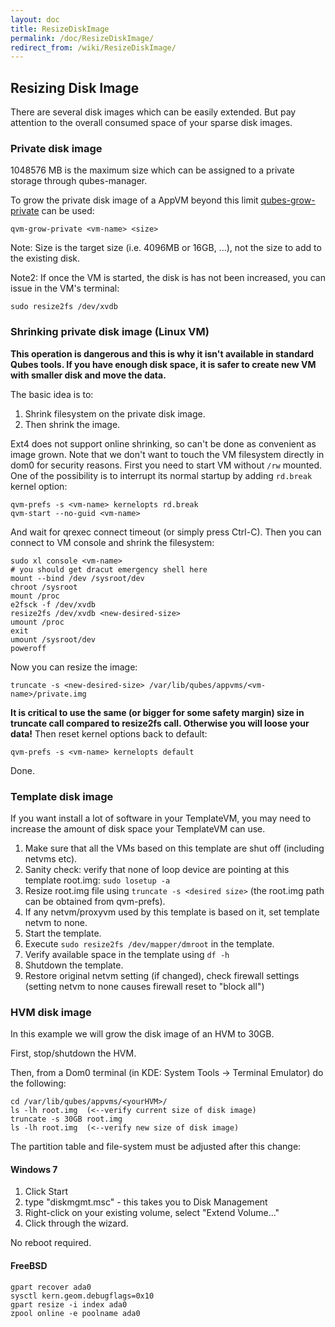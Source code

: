 ```yaml
---
layout: doc
title: ResizeDiskImage
permalink: /doc/ResizeDiskImage/
redirect_from: /wiki/ResizeDiskImage/
---
```


Resizing Disk Image
-------------------

There are several disk images which can be easily extended.
 But pay attention to the overall consumed space of your sparse disk images.

### Private disk image

1048576 MB is the maximum size which can be assigned to a private storage through qubes-manager.

To grow the private disk image of a AppVM beyond this limit [qubes-grow-private](/doc/Dom0Tools/QvmGrowPrivate) can be used:

```
qvm-grow-private <vm-name> <size>
```

Note: Size is the target size (i.e. 4096MB or 16GB, ...), not the size to add to the existing disk.

Note2: If once the VM is started, the disk is has not been increased, you can issue in the VM's terminal:

```
sudo resize2fs /dev/xvdb
```

### Shrinking private disk image (Linux VM)

**This operation is dangerous and this is why it isn't available in standard Qubes tools. If you have enough disk space, it is safer to create new VM with smaller disk and move the data.**

The basic idea is to:

1.  Shrink filesystem on the private disk image.
2.  Then shrink the image.

Ext4 does not support online shrinking, so can't be done as convenient as image grown. Note that we don't want to touch the VM filesystem directly in dom0 for security reasons. First you need to start VM without `/rw` mounted. One of the possibility is to interrupt its normal startup by adding `rd.break` kernel option:

```
qvm-prefs -s <vm-name> kernelopts rd.break
qvm-start --no-guid <vm-name>
```

And wait for qrexec connect timeout (or simply press Ctrl-C). Then you can connect to VM console and shrink the filesystem:

```
sudo xl console <vm-name>
# you should get dracut emergency shell here
mount --bind /dev /sysroot/dev
chroot /sysroot
mount /proc
e2fsck -f /dev/xvdb
resize2fs /dev/xvdb <new-desired-size>
umount /proc
exit
umount /sysroot/dev
poweroff
```

Now you can resize the image:

```
truncate -s <new-desired-size> /var/lib/qubes/appvms/<vm-name>/private.img
```

**It is critical to use the same (or bigger for some safety margin) size in truncate call compared to resize2fs call. Otherwise you will loose your data!** Then reset kernel options back to default:

```
qvm-prefs -s <vm-name> kernelopts default
```

Done.

### Template disk image

If you want install a lot of software in your TemplateVM, you may need to increase the amount of disk space your TemplateVM can use.

1.  Make sure that all the VMs based on this template are shut off (including netvms etc).
2.  Sanity check: verify that none of loop device are pointing at this template root.img: `sudo losetup -a`
3.  Resize root.img file using `truncate -s <desired size>` (the root.img path can be obtained from qvm-prefs).
4.  If any netvm/proxyvm used by this template is based on it, set template netvm to none.
5.  Start the template.
6.  Execute `sudo resize2fs /dev/mapper/dmroot` in the template.
7.  Verify available space in the template using `df -h`
8.  Shutdown the template.
9.  Restore original netvm setting (if changed), check firewall settings (setting netvm to none causes firewall reset to "block all")

### HVM disk image

In this example we will grow the disk image of an HVM to 30GB.

First, stop/shutdown the HVM.

Then, from a Dom0 terminal (in KDE: System Tools -\> Terminal Emulator) do the following:

```
cd /var/lib/qubes/appvms/<yourHVM>/
ls -lh root.img  (<--verify current size of disk image)
truncate -s 30GB root.img
ls -lh root.img  (<--verify new size of disk image)
```

The partition table and file-system must be adjusted after this change:

#### Windows 7

1.  Click Start
2.  type "diskmgmt.msc" - this takes you to Disk Management
3.  Right-click on your existing volume, select "Extend Volume..."
4.  Click through the wizard.

No reboot required.

#### FreeBSD

```
gpart recover ada0
sysctl kern.geom.debugflags=0x10
gpart resize -i index ada0
zpool online -e poolname ada0
```
